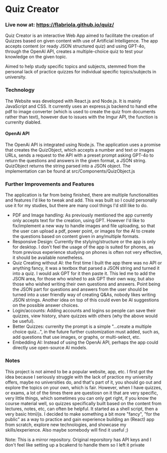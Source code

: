 # Quiz Creator

### Live now at: https://flabriola.github.io/quiz/

Quiz Creator is an interactive Web App aimed to facilitate the creation of Quizzes based on given content with use of Artificial Intelligence. The app accepts content (or ready JSON structured quiz) and using GPT-4o, through the OpenAI API, creates a multiple-choice quiz to test your knowledge on the given topic.

Aimed to help study specific topics and subjects, stemmed from the personal lack of practice quizzes for individual specific topics/subjects in university.

### Technology

The Website was developed with React.js and Node.js. It is mainly JavaScript and CSS. It currently uses an express.js backend to handl ethe pdf to image converter (which is used to create the quiz from documents rather than text), however due to issues with the Imgur API, the function is currenlty diabled.

#### OpenAi API

The OpenAi API is integrated using Node.js. The application uses a promise that creates the QuizObject, which accepts a number and text or images URLs, sends a request to the API with a preset prompt asking GPT-4o to return the questions and answers in the given format, a JSON string. QuizObject returns the string parsed into a JSON object. The implementation can be found at src/Components/QuizObject.js

### Further Improvements and Features

The application is far from being finished, there are multiple functionalities and features I'd like to tweak and add. This was built so I could personally use it for my studies, but there are many cool things I'd still like to do.

- PDF and Image handling: As previously mentioned the app currently only accepts text for the creation, using GPT. However I'd like to fix/implement a new way to handle images and file uploading, so that the user can upload a pdf, power point, or images for the AI to create the questions based on content given in any/multiple formats.
- Responsive Design: Currently the stylying/structure or the app is only for desktop. I don't feel the usage of the app is suited for phones, as from previous experience studying on phones is often not very effective, it should be available nonetheless.
- Quiz Creating without AI: the first time I built the app there was no API or anything fancy, it was a textbox that parsed a JSON string and turned it into a quiz. I would ask GPT for it then paste it. This led me to add the JSON area, for those who wished to ask GPT their own way, but also those who wished writing their own questions and answers. Point being the JSON part for questions and answers from the user should be turned into a user friendly way of creating Q&As, nobody likes writing JSON strings. Another idea on top of this could even be AI suggestions on the possible answer choices.
- Login/accounts: Adding accounts and logins so people can save their quizzes, view history, share quizzes with others (why the above would be useful).
- Better Quizzes: currenlty the prompt is a simple "...create a multiple choice quiz...", in the future further customization must added, such as, add questions that use images, or graphs, or multi-select, etc.
- Embedding AI: Instead of using the OpenAi API, perhaps the app could directly use open-source AI models.

### Notes

This project is not aimed to be a popular website, app, etc. I first got the idea because I seriously struggle with the lack of practice my university offers, maybe no universities do, and that's part of it, you should go out and explore the topics on your own, which is fair. However, when I have quizzes, or exams, a lot of the times there are questiosn on it that are very specific, very little things, which sometimes you can only get right, if you know the course material well, so quizzes specifically built based on the content from lectures, notes, etc, can often be helpful. It started as a shell script, then a very basic html/js. I decided to make something a bit more "fancy", "for the public" as a way to practice and gain experience building an (React) app from scratch, explore new technologies, and showcase my skills/experience. Also maybe somebody will find it useful ;)

Note: This is a mirror repository. Original reporsitory has API keys and I don't feel like setting up a bcakend to handle them so I left it private

